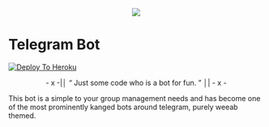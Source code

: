 <p align="center">
  <img src="https://wallpaperscave.com/images/original/18/04-25/anime-one-punch-man-44886.jpg">
</p>

# Telegram Bot

[![Deploy To Heroku](https://www.herokucdn.com/deploy/button.svg)](https://dashboard.heroku.com/new?template=https://github.com/ankitkumarbh/Telegram-Bot)


<p align="center">
- x -|│  “	Just some code who is a bot for fun. ”  │| - x -
</p>

This bot is a simple to your group management needs and has become one of the most prominently kanged bots around telegram, purely weeab themed.
